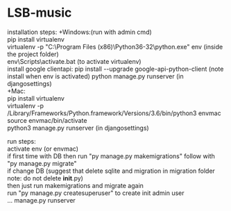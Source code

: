 # LSB-music
installation steps:
+Windows:(run with admin cmd)  
    pip install virtualenv  
    virtualenv -p "C:\Program Files (x86)\Python36-32\python.exe" env (inside the project folder)  
    env\Scripts\activate.bat (to activate virtualenv)  
    install google clientapi: pip install --upgrade google-api-python-client (note install when env is activated)
    python manage.py runserver (in djangosettings)  
+Mac:  
    pip install virtualenv  
    virtualenv -p /Library/Frameworks/Python.framework/Versions/3.6/bin/python3 envmac  
    source envmac/bin/activate  
    python3 manage.py runserver (in djangosettings)  

run steps:  
    activate env (or envmac)  
    if first time with DB then run "py manage.py makemigrations" follow with "py manage.py migrate"  
    if change DB (suggest that delete sqlite and migration in migration folder note: do not delete __init__.py)  
    then just run makemigrations and migrate again  
    run "py manage.py createsuperuser" to create init admin user  
    ... manage.py runserver  